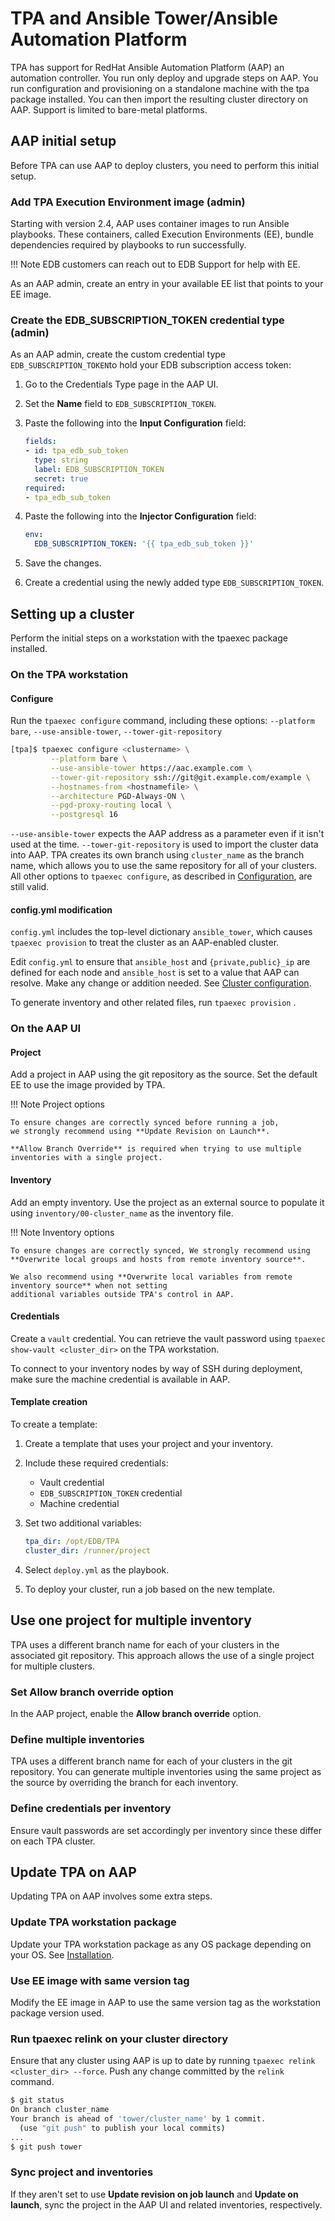 # TPA and Ansible Tower/Ansible Automation Platform

TPA has support for RedHat Ansible Automation Platform (AAP) an automation controller.
You run only deploy and upgrade steps on AAP. You run configuration and provisioning on a
standalone machine with the tpa package installed. You can then import the resulting cluster
directory on AAP. Support is limited to bare-metal
platforms.

## AAP initial setup

Before TPA can use AAP to deploy clusters, you need to perform this initial setup.

### Add TPA Execution Environment image (admin)

Starting with version 2.4, AAP uses container images to run Ansible playbooks.
These containers, called Execution Environments (EE), bundle dependencies
required by playbooks to run successfully.

!!! Note
    EDB customers can reach out to EDB Support for help with EE.

As an AAP admin, create an entry in your available EE list that points to
your EE image.

### Create the EDB_SUBSCRIPTION_TOKEN credential type (admin)

As an AAP admin, create the custom credential type
`EDB_SUBSCRIPTION_TOKEN`to hold your EDB
subscription access token:

1. Go to the Credentials Type page in the AAP UI.

1. Set the **Name** field to `EDB_SUBSCRIPTION_TOKEN`.

1. Paste the following into the **Input Configuration** field:

    ```yaml
    fields:
    - id: tpa_edb_sub_token
      type: string
      label: EDB_SUBSCRIPTION_TOKEN
      secret: true
    required:
    - tpa_edb_sub_token
    ```
1. Paste the following into the **Injector Configuration** field:

    ```yaml
    env:
      EDB_SUBSCRIPTION_TOKEN: '{{ tpa_edb_sub_token }}'
    ```

1. Save the changes.

1. Create a credential using the newly added type `EDB_SUBSCRIPTION_TOKEN`.

## Setting up a cluster

Perform the initial steps on a workstation with the tpaexec package installed.

### On the TPA workstation

#### Configure

Run the `tpaexec configure` command, including these options:
  `--platform bare`, `--use-ansible-tower`, `--tower-git-repository`

```bash
[tpa]$ tpaexec configure <clustername> \
         --platform bare \
         --use-ansible-tower https://aac.example.com \
         --tower-git-repository ssh://git@git.example.com/example \
         --hostnames-from <hostnamefile> \
         --architecture PGD-Always-ON \
         --pgd-proxy-routing local \
         --postgresql 16
```

`--use-ansible-tower` expects the AAP address as a parameter even if it
isn't used at the time. `--tower-git-repository` is used to import the
cluster data into AAP. TPA creates its own branch using `cluster_name`
as the branch name, which allows you to use the same repository for all
of your clusters. All other options to `tpaexec configure`, as
described in [Configuration](tpaexec-configure.md), are still valid.

#### config.yml modification

`config.yml` includes the top-level dictionary `ansible_tower`, which
causes `tpaexec provision` to treat the cluster as an AAP-enabled
cluster.

Edit `config.yml` to ensure that `ansible_host` and `{private,public}_ip`
are defined for each node and `ansible_host` is set to a value that AAP can
resolve. Make any change or addition needed. See [Cluster
configuration](configure-cluster.md).

To generate inventory and other related files, run `tpaexec provision` .

### On the AAP UI

#### Project

Add a project in AAP using the git repository as the source.
Set the default EE to use the image provided by TPA.

!!! Note Project options

    To ensure changes are correctly synced before running a job,
    we strongly recommend using **Update Revision on Launch**.

    **Allow Branch Override** is required when trying to use multiple
    inventories with a single project.

#### Inventory

Add an empty inventory. Use the project as an external source to
populate it using `inventory/00-cluster_name` as the inventory file.

!!! Note Inventory options

    To ensure changes are correctly synced, We strongly recommend using
    **Overwrite local groups and hosts from remote inventory source**.

    We also recommend using **Overwrite local variables from remote inventory source** when not setting
    additional variables outside TPA's control in AAP.

#### Credentials

Create a `vault` credential. You can retrieve the vault password using
`tpaexec show-vault <cluster_dir>` on the TPA workstation.

To connect to your inventory nodes by way of SSH during deployment,
make sure the machine credential is available in AAP.

#### Template creation

To create a template:

1. Create a template that uses your project and your inventory.

1. Include these required credentials:
    - Vault credential
    - `EDB_SUBSCRIPTION_TOKEN` credential
    - Machine credential

1. Set two additional variables:

    ```yaml
    tpa_dir: /opt/EDB/TPA
    cluster_dir: /runner/project
    ```

1. Select `deploy.yml` as the playbook.

1. To deploy your cluster, run a job based on the new template.

## Use one project for multiple inventory

TPA uses a different branch name for each of your clusters in the
associated git repository. This approach allows the use of a single project for
multiple clusters.

### Set Allow branch override option

In the AAP project, enable the **Allow branch override** option.

### Define multiple inventories

TPA uses a different branch name for each of your clusters in the git
repository. You can generate multiple inventories using the same project
as the source by overriding the branch for each inventory.

### Define credentials per inventory

Ensure vault passwords are set accordingly per inventory since these
differ on each TPA cluster.

## Update TPA on AAP

Updating TPA on AAP involves some extra steps.

### Update TPA workstation package

Update your TPA workstation package as any OS package
depending on your OS. See [Installation](INSTALL.md).

### Use EE image with same version tag

Modify the EE image in AAP to use the same version tag as the
workstation package version used.

### Run tpaexec relink on your cluster directory

Ensure that any cluster using AAP is up to date by running `tpaexec
relink <cluster_dir> --force`. Push any change committed by the
`relink` command.

```bash
$ git status
On branch cluster_name
Your branch is ahead of 'tower/cluster_name' by 1 commit.
  (use "git push" to publish your local commits)
...
$ git push tower
```

### Sync project and inventories

If they aren't set to use **Update revision on job launch** and **Update on launch**,
sync the project in the AAP UI and related inventories,
respectively.
